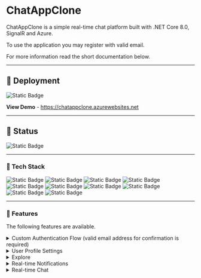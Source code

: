 # ChatAppClone
<p>ChatAppClone is a simple real-time chat platform built with .NET Core 8.0, SignalR and Azure.</p>
<p>To use the application you may register with valid email.</p>
<p>For more information read the short documentation below.</p>
<hr />

## :star2: Deployment
<img alt="Static Badge" src="https://img.shields.io/badge/Status-Deployed-4AC41C">

<strong>View Demo</strong> - <a href="https://chatappclone.azurewebsites.net">https://chatappclone.azurewebsites.net</a>
<hr />

## :notebook_with_decorative_cover: Status
<img alt="Static Badge" src="https://img.shields.io/badge/Status-In Progress-%234AC41C">

<hr />

### :space_invader: Tech Stack

<p>
 <img alt="Static Badge" src="https://img.shields.io/badge/.NET Core 8.0-%E2%9C%93-blue">
  <img alt="Static Badge" src="https://img.shields.io/badge/EF Core-%E2%9C%93-%23C21325">
  <img alt="Static Badge" src="https://img.shields.io/badge/SQL Server-%E2%9C%93-brightgreen">
  <img alt="Static Badge" src="https://img.shields.io/badge/SignalR-%E2%9C%93-%23F6546A">
  <img alt="Static Badge" src="https://img.shields.io/badge/Azure-%E2%9C%93-%23764ABC">
  <img alt="Static Badge" src="https://img.shields.io/badge/MailKit-%E2%9C%93-%23FFC0CB">
  <img alt="Static Badge" src="https://img.shields.io/badge/Cloudinary-%E2%9C%93-%233442CD">
  <img alt="Static Badge" src="https://img.shields.io/badge/HTML5-%E2%9C%93-%23800080">
  <img alt="Static Badge" src="https://img.shields.io/badge/CSS3-%E2%9C%93-%23008080">
  <img alt="Static Badge" src="https://img.shields.io/badge/Bootstrap-%E2%9C%93-red">
</p>

<hr />

### :dart: Features
The following features are available.
<details>
  <summary>Custom Authentication Flow (valid email address for confirmation is required)</summary>
  <ul>
    <li>Register (with required email validation)</li>
    <li>Login</li>
    <li>Remember me</li>
    <li>Forgot Password</li>
    <li>Reset Password</li>
  </ul>
</details>

<details>
 <summary>User Profile Settings</summary>
 <ul>
   <li>Change you user data (email, username, profile picture)</li>
   <li>Change your password</li>
   <li>Manage your notifications</li>
  <li>Download your personal data</li>
  <li>Delete your account</li>
 </ul>
</details>

<details>
  <summary>Explore</summary>
  <ul>
    <li>Explore and filter users</li>
    <li>Select users with whom you would like to chat</li>
    <li>Start a direct chat with users</li>
  </ul>
</details>

<details>
  <summary>Real-time Notifications</summary>
  <ul>
    <li>Receive real-time notifications when new chat is created</li>
    <li>Receive real-time notifications when a chat with your is deleted</li>
  </ul>
</details>

<details>
  <summary>Real-time Chat</summary>
  <ul>
    <li>Communicate real-time with your friends</li>
    <li>Send messages real-time</li>
    <li>Receive new massanges</li>
    <li>Delete chats you no longer want</li>
   <li>Real-time chats updates</li>
  </ul>
</details>
